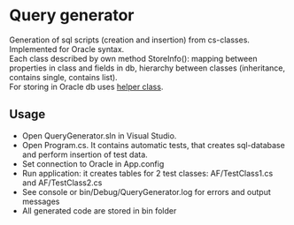 # Query generator

Generation of sql scripts (creation and insertion) from cs-classes. Implemented for Oracle syntax.  
Each class described by own method StoreInfo(): mapping between properties in class and fields in db, hierarchy between classes (inheritance, contains single, contains list).  
For storing in Oracle db uses [helper class](https://github.com/miptleha/cs-ora-dblayer).

## Usage
- Open QueryGenerator.sln in Visual Studio. 
- Open Program.cs. It contains automatic tests, that creates sql-database and perform insertion of test data.
- Set connection to Oracle in App.config
- Run application: it creates tables for 2 test classes: AF/TestClass1.cs and AF/TestClass2.cs
- See console or bin/Debug/QueryGenerator.log for errors and output messages
- All generated code are stored in bin folder
